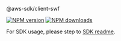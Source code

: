 @aws-sdk/client-swf

[![NPM version](https://img.shields.io/npm/v/@aws-sdk/client-swf/beta.svg)](https://www.npmjs.com/package/@aws-sdk/client-swf)
[![NPM downloads](https://img.shields.io/npm/dm/@aws-sdk/client-swf.svg)](https://www.npmjs.com/package/@aws-sdk/client-swf)

For SDK usage, please step to [SDK readme](https://github.com/aws/aws-sdk-js-v3).
